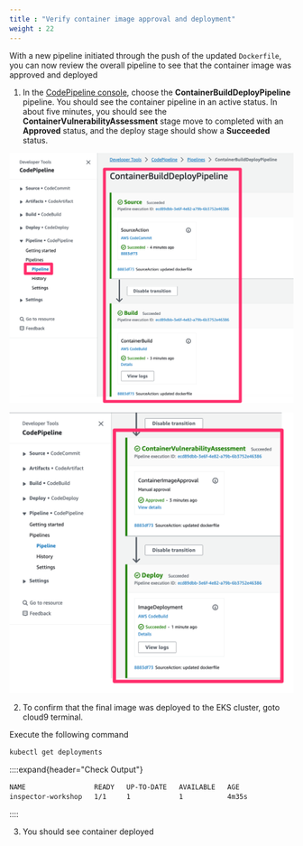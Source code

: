 ```yaml
---
title : "Verify container image approval and deployment"
weight : 22
---
```


With a new pipeline initiated through the push of the updated `Dockerfile`, you can now review the overall pipeline to see that the container image was approved and deployed

1. In the [CodePipeline console](https://us-west-2.console.aws.amazon.com/codesuite/codepipeline/pipelines/ContainerBuildDeployPipeline/view?region=us-west-2), choose the **ContainerBuildDeployPipeline** pipeline. You should see the container pipeline in an active status. In about five minutes, you should see the **ContainerVulnerabilityAssessment** stage move to completed with an **Approved** status, and the deploy stage should show a **Succeeded** status.

![successful_pipeline_1](/static/images/image-security/devsecops-inspector/successful_pipeline_1.png)

![successful_pipeline_2](/static/images/image-security/devsecops-inspector/successful_pipeline_2.png)

2. To confirm that the final image was deployed to the EKS cluster, goto cloud9 terminal.

Execute the following command
```bash
kubectl get deployments
```

::::expand{header="Check Output"}
```bash
NAME                 READY   UP-TO-DATE   AVAILABLE   AGE
inspector-workshop   1/1     1            1           4m35s
```
::::

3. You should see container deployed  